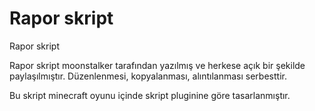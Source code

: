 Rapor skript
============

Rapor skript

Rapor skript moonstalker tarafından yazılmış ve herkese açık bir şekilde paylaşılmıştır.
Düzenlenmesi, kopyalanması, alıntılanması serbesttir.

Bu skript minecraft oyunu içinde skript pluginine göre tasarlanmıştır.
